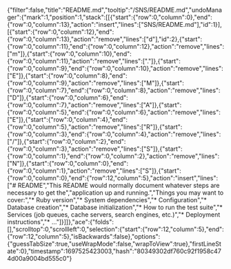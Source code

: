 {"filter":false,"title":"README.md","tooltip":"/SNS/README.md","undoManager":{"mark":1,"position":1,"stack":[[{"start":{"row":0,"column":0},"end":{"row":0,"column":13},"action":"insert","lines":["SNS/README.md"],"id":1}],[{"start":{"row":0,"column":12},"end":{"row":0,"column":13},"action":"remove","lines":["d"],"id":2},{"start":{"row":0,"column":11},"end":{"row":0,"column":12},"action":"remove","lines":["m"]},{"start":{"row":0,"column":10},"end":{"row":0,"column":11},"action":"remove","lines":["."]},{"start":{"row":0,"column":9},"end":{"row":0,"column":10},"action":"remove","lines":["E"]},{"start":{"row":0,"column":8},"end":{"row":0,"column":9},"action":"remove","lines":["M"]},{"start":{"row":0,"column":7},"end":{"row":0,"column":8},"action":"remove","lines":["D"]},{"start":{"row":0,"column":6},"end":{"row":0,"column":7},"action":"remove","lines":["A"]},{"start":{"row":0,"column":5},"end":{"row":0,"column":6},"action":"remove","lines":["E"]},{"start":{"row":0,"column":4},"end":{"row":0,"column":5},"action":"remove","lines":["R"]},{"start":{"row":0,"column":3},"end":{"row":0,"column":4},"action":"remove","lines":["/"]},{"start":{"row":0,"column":2},"end":{"row":0,"column":3},"action":"remove","lines":["S"]},{"start":{"row":0,"column":1},"end":{"row":0,"column":2},"action":"remove","lines":["N"]},{"start":{"row":0,"column":0},"end":{"row":0,"column":1},"action":"remove","lines":["S"]},{"start":{"row":0,"column":0},"end":{"row":12,"column":5},"action":"insert","lines":["# README","This README would normally document whatever steps are necessary to get the","application up and running.","Things you may want to cover:","* Ruby version","* System dependencies","* Configuration","* Database creation","* Database initialization","* How to run the test suite","* Services (job queues, cache servers, search engines, etc.)","* Deployment instructions","* ..."]}]]},"ace":{"folds":[],"scrolltop":0,"scrollleft":0,"selection":{"start":{"row":12,"column":5},"end":{"row":12,"column":5},"isBackwards":false},"options":{"guessTabSize":true,"useWrapMode":false,"wrapToView":true},"firstLineState":0},"timestamp":1697525423003,"hash":"80349302df760c92f1958c474d00a9004bd555c0"}